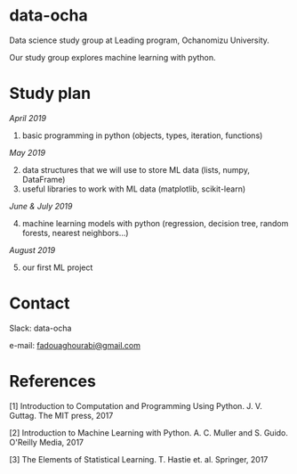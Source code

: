 # data-ocha
Data science study group at Leading program, Ochanomizu University.

Our study group explores machine learning with python. 

# Study plan

*April 2019*

1) basic programming in python (objects, types, iteration, functions)

*May 2019*

2) data structures that we will use to store ML data (lists, numpy, DataFrame)
3) useful libraries to work with ML data (matplotlib, scikit-learn)

*June & July 2019*

4) machine learning models with python (regression, decision tree, random forests, nearest neighbors...)

*August 2019*

5) our first ML project

# Contact

Slack: data-ocha

e-mail: fadouaghourabi@gmail.com

# References

[1] Introduction to Computation and Programming Using Python. J. V. Guttag. The MIT press, 2017

[2] Introduction to Machine Learning with Python. A. C. Muller and S. Guido. O'Reilly Media, 2017

[3] The Elements of Statistical Learning. T. Hastie et. al. Springer, 2017

